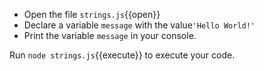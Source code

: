 
- Open the file `strings.js`{{open}}
- Declare a variable `message` with the value`'Hello World!'`
- Print the variable `message` in your console.

Run `node strings.js`{{execute}} to execute your code.


